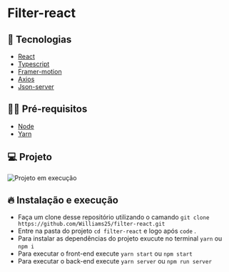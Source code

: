 # Filter-react

## 🎯 Tecnologias

- [React](https://pt-br.reactjs.org/)
- [Typescript](https://www.typescriptlang.org/)
- [Framer-motion](https://www.framer.com/motion/)
- [Axios](https://axios-http.com/)
- [Json-server](https://github.com/typicode/json-server/)

## ✋🏻 Pré-requisitos

- [Node](https://nodejs.org/en/)
- [Yarn](https://yarnpkg.com/getting-started/)

## 💻 Projeto

<img src="./public/filter_react.gif" alt="Projeto em execução">

## 🔥 Instalação e execução

- Faça um clone desse repositório utilizando o camando `git clone https://github.com/Williams25/filter-react.git`
- Entre na pasta do projeto `cd filter-react` e logo após `code` .
- Para instalar as dependências do projeto exucute no terminal `yarn` ou `npm i`
- Para executar o front-end execute `yarn start` ou `npm start`
- Para executar o back-end execute `yarn server` ou `npm run server`
